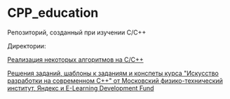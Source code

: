 # CPP_education

Репозиторий, созданный при изучении C/C++

Директории:

<a href=https://github.com/nikkutuzov/CPP_education/tree/master/algorithms>

Реализация некоторых алгоритмов на C/C++
</a>

<a href=https://github.com/nikkutuzov/CPP_education/tree/master/courseraYandexMIPT>

Решения заданий, шаблоны к заданиям и конспеты курса "Искусство разработки на современном C++"
от Московский физико-технический институт, Яндекс и E-Learning Development Fund
</a>

